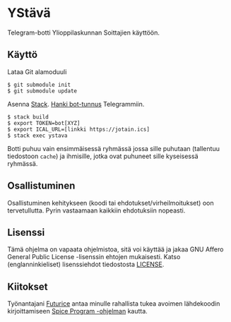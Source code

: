 # YStävä

Telegram-botti Ylioppilaskunnan Soittajien käyttöön.

## Käyttö

Lataa Git alamoduuli

```
$ git submodule init
$ git submodule update
```

Asenna [Stack](https://github.com/commercialhaskell/stack/blob/master/doc/install_and_upgrade.md). [Hanki bot-tunnus](https://core.telegram.org/bots#6-botfather) Telegrammiin.

```
$ stack build
$ export TOKEN=bot[XYZ]
$ export ICAL_URL=[linkki https://jotain.ics]
$ stack exec ystava
```

Botti puhuu vain ensimmäisessä ryhmässä jossa sille puhutaan (tallentuu tiedostoon `cache`) ja ihmisille, jotka ovat
puhuneet sille kyseisessä ryhmässä.

## Osallistuminen

Osallistuminen kehitykseen (koodi tai ehdotukset/virheilmoitukset) oon tervetullutta. Pyrin vastaamaan kaikkiin ehdotuksiin nopeasti.

## Lisenssi

Tämä ohjelma on vapaata ohjelmistoa, sitä voi käyttää ja jakaa GNU Affero General Public License -lisenssin ehtojen mukaisesti. Katso (englanninkieliset) lisenssiehdot tiedostosta [LICENSE](LICENSE).

## Kiitokset

Työnantajani [Futurice](https://github.com/futurice/) antaa minulle rahallista tukea avoimen lähdekoodin kirjoittamiseen [Spice Program -ohjelman](http://spiceprogram.org/oss-sponsorship/) kautta.
